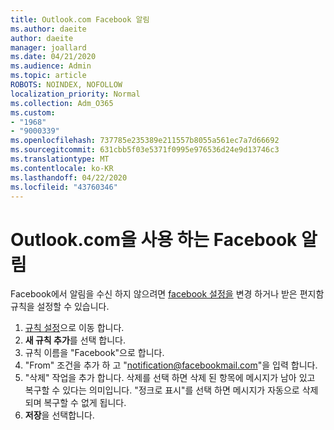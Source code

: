 ```yaml
---
title: Outlook.com Facebook 알림
ms.author: daeite
author: daeite
manager: joallard
ms.date: 04/21/2020
ms.audience: Admin
ms.topic: article
ROBOTS: NOINDEX, NOFOLLOW
localization_priority: Normal
ms.collection: Adm_O365
ms.custom:
- "1968"
- "9000339"
ms.openlocfilehash: 737785e235389e211557b8055a561ec7a7d66692
ms.sourcegitcommit: 631cbb5f03e5371f0995e976536d24e9d13746c3
ms.translationtype: MT
ms.contentlocale: ko-KR
ms.lasthandoff: 04/22/2020
ms.locfileid: "43760346"
---
```

# <a name="facebook-notifications-using-outlookcom"></a>Outlook.com을 사용 하는 Facebook 알림

Facebook에서 알림을 수신 하지 않으려면 [facebook 설정을](https://aka.ms/facebook-notifications-settings) 변경 하거나 받은 편지함 규칙을 설정할 수 있습니다.

1. [규칙 설정](https://outlook.live.com/mail/options/mail/rules/inboxRules)으로 이동 합니다.
1. **새 규칙 추가**를 선택 합니다.
1. 규칙 이름을 "Facebook"으로 합니다.
1. "From" 조건을 추가 하 고 "notification@facebookmail.com"을 입력 합니다.
1. "삭제" 작업을 추가 합니다. 삭제를 선택 하면 삭제 된 항목에 메시지가 남아 있고 복구할 수 있다는 의미입니다. "정크로 표시"를 선택 하면 메시지가 자동으로 삭제 되며 복구할 수 없게 됩니다.
1. **저장**을 선택합니다.